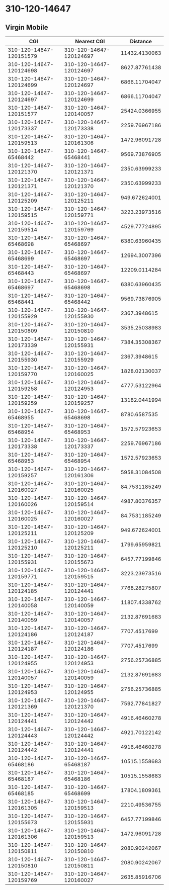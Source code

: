# 310-120-14647
## Virgin Mobile


| CGI | Nearest CGI | Distance |
|-----|-------------|----------|
| 310-120-14647-120151579 | 310-120-14647-120124697 | 11432.4130063 |
| 310-120-14647-120124698 | 310-120-14647-120124697 | 8627.87761438 |
| 310-120-14647-120124699 | 310-120-14647-120124697 | 6866.11704047 |
| 310-120-14647-120124697 | 310-120-14647-120124699 | 6866.11704047 |
| 310-120-14647-120151577 | 310-120-14647-120140057 | 25424.0366955 |
| 310-120-14647-120173337 | 310-120-14647-120173338 | 2259.76967186 |
| 310-120-14647-120159513 | 310-120-14647-120161306 | 1472.96091728 |
| 310-120-14647-65468442 | 310-120-14647-65468441 | 9569.73876905 |
| 310-120-14647-120121370 | 310-120-14647-120121371 | 2350.63999233 |
| 310-120-14647-120121371 | 310-120-14647-120121370 | 2350.63999233 |
| 310-120-14647-120125209 | 310-120-14647-120125211 | 949.672624001 |
| 310-120-14647-120159515 | 310-120-14647-120159771 | 3223.23973516 |
| 310-120-14647-120159514 | 310-120-14647-120159769 | 4529.77724895 |
| 310-120-14647-65468698 | 310-120-14647-65468697 | 6380.63960435 |
| 310-120-14647-65468699 | 310-120-14647-65468697 | 12694.3007396 |
| 310-120-14647-65468443 | 310-120-14647-65468697 | 12209.0114284 |
| 310-120-14647-65468697 | 310-120-14647-65468698 | 6380.63960435 |
| 310-120-14647-65468441 | 310-120-14647-65468442 | 9569.73876905 |
| 310-120-14647-120155929 | 310-120-14647-120155930 | 2367.3948615 |
| 310-120-14647-120150809 | 310-120-14647-120150810 | 3535.25038983 |
| 310-120-14647-120173339 | 310-120-14647-120155931 | 7384.35308367 |
| 310-120-14647-120155930 | 310-120-14647-120155929 | 2367.3948615 |
| 310-120-14647-120159770 | 310-120-14647-120160025 | 1828.02130037 |
| 310-120-14647-120159258 | 310-120-14647-120124953 | 4777.53122964 |
| 310-120-14647-120159259 | 310-120-14647-120159257 | 13182.0441994 |
| 310-120-14647-65468955 | 310-120-14647-65468698 | 8780.6587535 |
| 310-120-14647-65468954 | 310-120-14647-65468953 | 1572.57923653 |
| 310-120-14647-120173338 | 310-120-14647-120173337 | 2259.76967186 |
| 310-120-14647-65468953 | 310-120-14647-65468954 | 1572.57923653 |
| 310-120-14647-120159257 | 310-120-14647-120161306 | 5958.31084508 |
| 310-120-14647-120160027 | 310-120-14647-120160025 | 84.7531185249 |
| 310-120-14647-120160026 | 310-120-14647-120159514 | 4987.80376357 |
| 310-120-14647-120160025 | 310-120-14647-120160027 | 84.7531185249 |
| 310-120-14647-120125211 | 310-120-14647-120125209 | 949.672624001 |
| 310-120-14647-120125210 | 310-120-14647-120125211 | 1799.65959821 |
| 310-120-14647-120155931 | 310-120-14647-120155673 | 6457.77199846 |
| 310-120-14647-120159771 | 310-120-14647-120159515 | 3223.23973516 |
| 310-120-14647-120124185 | 310-120-14647-120124441 | 7768.28275807 |
| 310-120-14647-120140058 | 310-120-14647-120140059 | 11807.4338762 |
| 310-120-14647-120140059 | 310-120-14647-120140057 | 2132.87691683 |
| 310-120-14647-120124186 | 310-120-14647-120124187 | 7707.4517699 |
| 310-120-14647-120124187 | 310-120-14647-120124186 | 7707.4517699 |
| 310-120-14647-120124955 | 310-120-14647-120124953 | 2756.25736885 |
| 310-120-14647-120140057 | 310-120-14647-120140059 | 2132.87691683 |
| 310-120-14647-120124953 | 310-120-14647-120124955 | 2756.25736885 |
| 310-120-14647-120121369 | 310-120-14647-120121370 | 7592.77841827 |
| 310-120-14647-120124441 | 310-120-14647-120124442 | 4916.46460278 |
| 310-120-14647-120124443 | 310-120-14647-120124442 | 4921.70122142 |
| 310-120-14647-120124442 | 310-120-14647-120124441 | 4916.46460278 |
| 310-120-14647-65468186 | 310-120-14647-65468187 | 10515.1558683 |
| 310-120-14647-65468187 | 310-120-14647-65468186 | 10515.1558683 |
| 310-120-14647-65468185 | 310-120-14647-65468699 | 17804.1809361 |
| 310-120-14647-120161305 | 310-120-14647-120159513 | 2210.49536755 |
| 310-120-14647-120155673 | 310-120-14647-120155931 | 6457.77199846 |
| 310-120-14647-120161306 | 310-120-14647-120159513 | 1472.96091728 |
| 310-120-14647-120150811 | 310-120-14647-120150810 | 2080.90242067 |
| 310-120-14647-120150810 | 310-120-14647-120150811 | 2080.90242067 |
| 310-120-14647-120159769 | 310-120-14647-120160027 | 2635.85916706 |

